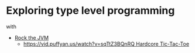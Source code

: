 # Exploring type level programming

with

- [Rock the JVM](https://rockthejvm.com)
  - [https://vid.puffyan.us/watch?v=sqTtZ3BQnRQ Hardcore Tic-Tac-Toe](https://vid.puffyan.us/watch?v=sqTtZ3BQnRQ)
